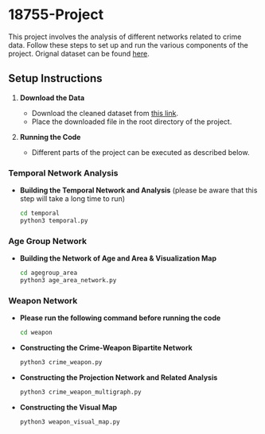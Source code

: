 # 18755-Project

This project involves the analysis of different networks related to crime data. Follow these steps to set up and run the various components of the project. Orignal dataset can be found [here](https://www.kaggle.com/datasets/cityofLA/crime-in-los-angeles?resource=download).

## Setup Instructions

1. **Download the Data**
   - Download the cleaned dataset from [this link](https://drive.google.com/file/d/1QU3Va8FaeKb32F_WnPTC81i1ckESk6En/view?usp=sharing).
   - Place the downloaded file in the root directory of the project.

2. **Running the Code**
   - Different parts of the project can be executed as described below.

### Temporal Network Analysis

- **Building the Temporal Network and Analysis** (please be aware that this step will take a long time to run)
  ```bash
  cd temporal
  python3 temporal.py
### Age Group Network
- **Building the Network of Age and Area & Visualization Map**
  ```bash
  cd agegroup_area
  python3 age_area_network.py
### Weapon Network
- **Please run the following command before running the code**
  ```bash
  cd weapon
- **Constructing the Crime-Weapon Bipartite Network**
  ```bash
  python3 crime_weapon.py
- **Constructing the Projection Network and Related Analysis**
  ```bash
  python3 crime_weapon_multigraph.py
- **Constructing the Visual Map**
  ```bash
  python3 weapon_visual_map.py
